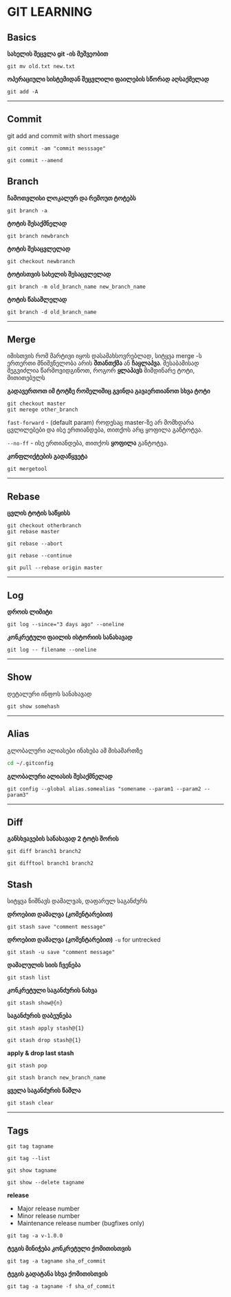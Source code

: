 # GIT LEARNING


## Basics

**სახელის შეცვლა git -ის მეშვეობით**
```git
git mv old.txt new.txt
```

**ოპერაციული სისტემიდან შეცვლილი ფაილების სწორად აღსაქმელად**
```git
git add -A
```
---

## Commit 

git add and commit with short message
```git
git commit -am "commit messsage"
```

```git
git commit --amend
```
## Branch

**ჩამოთვლისი ლოკალურ და რემოუთ ტოტებს**
```git
git branch -a
```

**ტოტის შესაქმნელად**
```git
git branch newbranch
```


**ტოტის შესაცვლელად**
```git
git checkout newbranch
```

**ტოტისთვის სახელის შესაცვლელად**
```git
git branch -m old_branch_name new_branch_name
```

**ტოტის წასაშლელად**
```git
git branch -d old_branch_name
```
---

## Merge

იმისთვის რომ მარტივი იყოს დასამახსოვრებლად, სიტყვა merge -ს ერთერთი მნიშვნელობა არის __შთანთქმა__ ან __ჩაყლაპვა__. შესაბამისად შეგვიძლია წარმოვიდგინოთ, როგორ __ყლაპავს__ მიმდინარე ტოტი, მითითებულს


**გადავერთოთ იმ ტოტზე რომელიშიც გვინდა გავაერთიანოთ სხვა ტოტი**
```git
git checkout master
git merege other_branch 
```

`fast-forward` - (default param) როდესაც master-ზე არ მომხდარა ცვლილებები და ისე ერთიანდება, თითქოს არც ყოფილა განტოტვა.

`--no-ff` - ისე ერთიანდება, თითქოს __ყოფილა__ განტოტვა.

**კონფლიქტების გადაწყვეტა**
```git
git mergetool
```
---
## Rebase
**ცვლის ტოტის საწყისს**
```git
git checkout otherbranch
git rebase master
```

```git
git rebase --abort
```

```git
git rebase --continue
```

```git
git pull --rebase origin master
```
---
## Log 


**დროის ლიმიტი**
```git
git log --since="3 days ago" --oneline
```

**კონკრეტული ფაილის ისტორიის სანახავად**
```git
git log -- filename --oneline
```

---
## Show 
დეტალური ინფოს სანახავად

```git
git show somehash
```

---
## Alias

გლობალური ალიასები ინახება ამ მისამართზე
```bash
cd ~/.gitconfig
```

**გლობალური ალიასის შესაქმნელად**
```git
git config --global alias.somealias "somename --param1 --param2 --param3"
```
---
## Diff
**განსხვავების სანახავად 2 ტოტს შორის**
```git
git diff branch1 branch2
```

```git
git difftool branch1 branch2
```


## Stash
სიტყვა ნიშნავს დამალვას, დაფარულ საგანძურს

**დროებით დამალვა (კომენტარებით)**
```git
git stash save "comment message"
```

**დროებით დამალვა (კომენტარებით)**
`-u` for untrecked
```git
git stash -u save "comment message"
```
**დამალულის სიის ჩვენება**

```git
git stash list
```
**კონკრეტული საგანძურის ნახვა**
```git
git stash show@{n}
```
**საგანძურის დაბეუნება**
```git
git stash apply stash@{1}
```

```git
git stash drop stash@{1}
```

**apply & drop last stash**
```git
git stash pop
```

```git
git stash branch new_branch_name
```

**ყველა საგანძურის წაშლა**
```git
git stash clear
```
---
## Tags

```git
git tag tagname
```

```git
git tag --list
```

```git
git show tagname
```


```git
git show --delete tagname
```

**release** 
- Major release number
- Minor release number
- Maintenance release number (bugfixes only)

```git
git tag -a v-1.0.0
```

**ტეგის მინიჭება კონკრეტული ქომითისთვის**
```git
git tag -a tagname sha_of_commit
```

**ტეგის გადატანა სხვა ქომითისთვის**
```git
git tag -a tagname -f sha_of_commit
```
